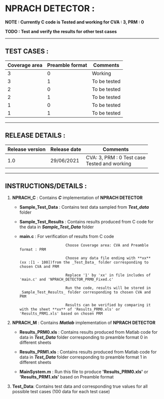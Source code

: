# **NPRACH DETECTOR** :

**NOTE : Currently C code is Tested and working for CVA : 3, PRM : 0**

**TODO : Test and verify the results for other test cases**

***

## **TEST CASES** :

| Coverage area | Preamble format | Comments     |
|---------------|-----------------|--------------|
| 3             | 0               | Working      |
| 3             | 1               | To be tested |
| 2             | 0               | To be tested |
| 2             | 1               | To be tested |
| 1             | 0               | To be tested |
| 1             | 1               | To be tested |

***

## **RELEASE DETAILS** :

| Release version | Release date | Comments                                        |  
|-----------------|--------------|-------------------------------------------------|
| 1.0             | 29/06/2021   | CVA: 3, PRM : 0 Test case<br>Tested and working |

***

## **INSTRUCTIONS/DETAILS** :

1. **NPRACH_C** : Contains _**C**_ implementation of **NPRACH DETECTOR**

   * **Sample_Test_Data**    : Contains test data sampled from **_Test_data_** folder

   * **Sample_Test_Results** : Contains results produced from C code for the data in **_Sample_Test_Data_** folder

   * **main.c**              : For verification of results from C code

                              Choose Coverage area: CVA and Preamble format : PRM

                              Choose any data file ending with **xx** (xx :[1 - 100])from the _Test_Data_ folder corresponding to chosen CVA and PRM

                              Replace '1' by 'xx' in file includes of 'main.c' and 'NPRACH_DETECTOR_PRM0_Fixed.c'

                              Run the code, results will be stored in _Sample_Test_Results_ folder corresponding to chosen CVA and PRM

                              Results can be verified by comparing it with the sheet **xx** of 'Results_PRM0.xls' or 'Results_PRM1.xls' based on chosen PRM


2. **NPRACH_M** : Contains _**Matlab**_ implementation of **NPRACH DETECTOR**

   * **Results_PRM0.xls** : Contains results produced from Matlab code for data in **_Test_Data_** folder corresponding to preamble format 0 in different sheets

   * **Results_PRM1.xls** : Contains results produced from Matlab code for data in **_Test_Data_** folder corresponding to preamble format 1 in different sheets

   * **MainSystem.m**     : Run this file to produce **'Results_PRM0.xls'** or **'Results_PRM1.xls'** based on Preamble format


3. **Test_Data**: Contains test data and corresponding true values for all possible test cases (100 data  for each test case)
